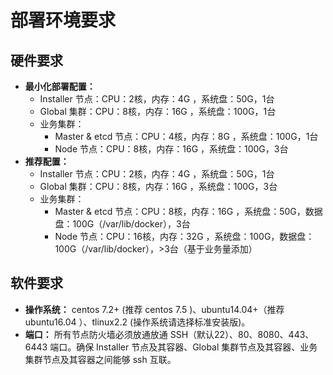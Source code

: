 #  部署环境要求



## 硬件要求

* **最小化部署配置：**
  * Installer 节点：CPU：2核，内存：4G ，系统盘：50G，1台
  * Global 集群：CPU：8核，内存：16G ，系统盘：100G，1台
  * 业务集群： 
    * Master & etcd 节点：CPU：4核，内存：8G ，系统盘：100G，1台
    * Node 节点：CPU：8核，内存：16G ，系统盘：100G，3台
* **推荐配置：**
  * Installer 节点：CPU：2核，内存：4G ，系统盘：50G，1台
  * Global 集群：CPU：8核，内存：16G ，系统盘：100G，3台
  * 业务集群：
    * Master & etcd 节点：CPU：8核，内存：16G ，系统盘：50G，数据盘：100G（/var/lib/docker），3台
    * Node 节点：CPU：16核，内存：32G ，系统盘：100G，数据盘：100G（/var/lib/docker），>3台（基于业务量添加）



## 软件要求

* **操作系统：** centos 7.2+ (推荐 centos 7.5 )、ubuntu14.04+（推荐 ubuntu16.04 ）、tlinux2.2 (操作系统请选择标准安装版)。
* **端口：** 所有节点防火墙必须放通放通 SSH（默认22）、80、8080、443、6443 端口。确保 Installer 节点及其容器、Global 集群节点及其容器、业务集群节点及其容器之间能够 ssh 互联。
